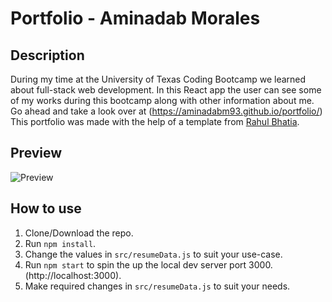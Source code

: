 # Portfolio - Aminadab Morales

## Description 
During my time at the University of Texas Coding Bootcamp we learned about full-stack web development. In this React app the user can see some of my works during this bootcamp along with other information about me. Go ahead and take a look over at (https://aminadabm93.github.io/portfolio/) This portfolio was made with the help of a template from [Rahul Bhatia](https://github.com/rbhatia46/React-Portfolio). 

## Preview
![Preview](https://aminadabm93.github.io/portfolio/)

## How to use
1. Clone/Download the repo.
2. Run  ``` npm install ```.
3. Change the values in ```src/resumeData.js``` to suit your use-case.
4. Run ```npm start``` to spin the up the local dev server port 3000.(http://localhost:3000).
5. Make required changes in ```src/resumeData.js``` to suit your needs.

